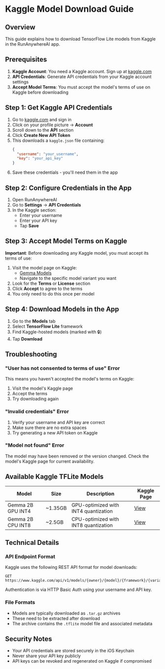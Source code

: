 # Kaggle Model Download Guide

## Overview

This guide explains how to download TensorFlow Lite models from Kaggle in the RunAnywhereAI app.

## Prerequisites

1. **Kaggle Account**: You need a Kaggle account. Sign up at [kaggle.com](https://www.kaggle.com)
2. **API Credentials**: Generate API credentials from your Kaggle account settings
3. **Accept Model Terms**: You must accept the model's terms of use on Kaggle before downloading

## Step 1: Get Kaggle API Credentials

1. Go to [kaggle.com](https://www.kaggle.com) and sign in
2. Click on your profile picture → **Account**
3. Scroll down to the **API** section
4. Click **Create New API Token**
5. This downloads a `kaggle.json` file containing:
   ```json
   {
     "username": "your_username",
     "key": "your_api_key"
   }
   ```
6. Save these credentials - you'll need them in the app

## Step 2: Configure Credentials in the App

1. Open RunAnywhereAI
2. Go to **Settings** → **API Credentials**
3. In the Kaggle section:
   - Enter your username
   - Enter your API key
   - Tap **Save**

## Step 3: Accept Model Terms on Kaggle

**Important**: Before downloading any Kaggle model, you must accept its terms of use:

1. Visit the model page on Kaggle:
   - [Gemma Models](https://www.kaggle.com/models/google/gemma)
   - Navigate to the specific model variant you want
2. Look for the **Terms** or **License** section
3. Click **Accept** to agree to the terms
4. You only need to do this once per model

## Step 4: Download Models in the App

1. Go to the **Models** tab
2. Select **TensorFlow Lite** framework
3. Find Kaggle-hosted models (marked with 🔒)
4. Tap **Download**

## Troubleshooting

### "User has not consented to terms of use" Error

This means you haven't accepted the model's terms on Kaggle:
1. Visit the model's Kaggle page
2. Accept the terms
3. Try downloading again

### "Invalid credentials" Error

1. Verify your username and API key are correct
2. Make sure there are no extra spaces
3. Try generating a new API token on Kaggle

### "Model not found" Error

The model may have been removed or the version changed. Check the model's Kaggle page for current availability.

## Available Kaggle TFLite Models

| Model | Size | Description | Kaggle Page |
|-------|------|-------------|-------------|
| Gemma 2B GPU INT4 | ~1.35GB | GPU-optimized with INT4 quantization | [View](https://www.kaggle.com/models/google/gemma/frameworks/tfLite/variations/gemma-2b-it-gpu-int4) |
| Gemma 2B CPU INT8 | ~2.5GB | CPU-optimized with INT8 quantization | [View](https://www.kaggle.com/models/google/gemma/frameworks/tfLite/variations/gemma-2b-it-cpu-int8) |

## Technical Details

### API Endpoint Format

Kaggle uses the following REST API format for model downloads:
```
GET https://www.kaggle.com/api/v1/models/{owner}/{model}/{framework}/{variation}/{version}/download
```

Authentication is via HTTP Basic Auth using your username and API key.

### File Formats

- Models are typically downloaded as `.tar.gz` archives
- These need to be extracted after download
- The archive contains the `.tflite` model file and associated metadata

## Security Notes

- Your API credentials are stored securely in the iOS Keychain
- Never share your API key publicly
- API keys can be revoked and regenerated on Kaggle if compromised